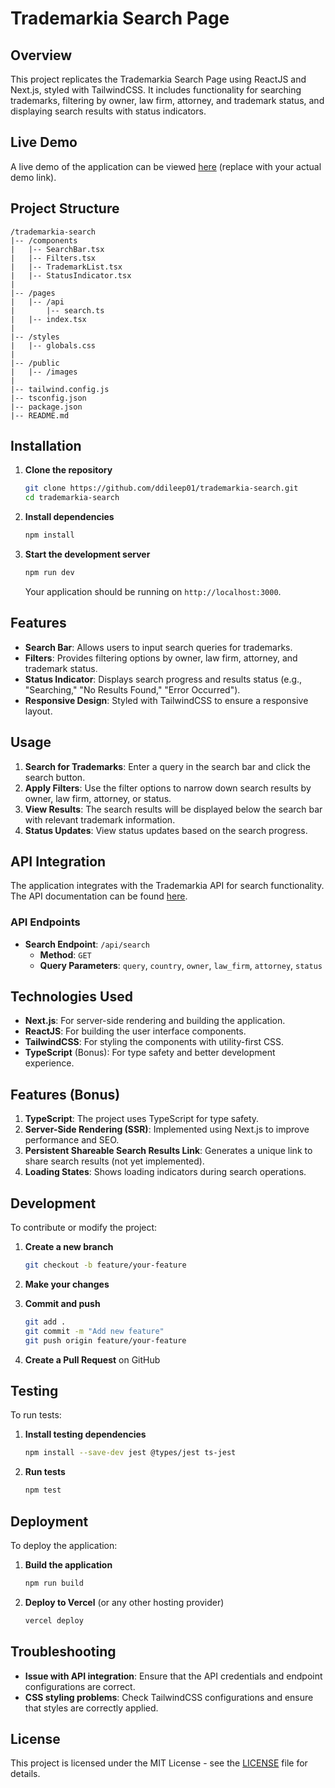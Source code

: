 # Trademarkia Search Page

## Overview

This project replicates the Trademarkia Search Page using ReactJS and Next.js, styled with TailwindCSS. It includes functionality for searching trademarks, filtering by owner, law firm, attorney, and trademark status, and displaying search results with status indicators.

## Live Demo

A live demo of the application can be viewed [here](#) (replace with your actual demo link).

## Project Structure

```
/trademarkia-search
|-- /components
|   |-- SearchBar.tsx
|   |-- Filters.tsx
|   |-- TrademarkList.tsx
|   |-- StatusIndicator.tsx
|
|-- /pages
|   |-- /api
|       |-- search.ts
|   |-- index.tsx
|
|-- /styles
|   |-- globals.css
|
|-- /public
|   |-- /images
|
|-- tailwind.config.js
|-- tsconfig.json
|-- package.json
|-- README.md
```

## Installation

1. **Clone the repository**

   ```bash
   git clone https://github.com/ddileep01/trademarkia-search.git
   cd trademarkia-search
   ```

2. **Install dependencies**

   ```bash
   npm install
   ```

3. **Start the development server**

   ```bash
   npm run dev
   ```

   Your application should be running on `http://localhost:3000`.

## Features

- **Search Bar**: Allows users to input search queries for trademarks.
- **Filters**: Provides filtering options by owner, law firm, attorney, and trademark status.
- **Status Indicator**: Displays search progress and results status (e.g., "Searching," "No Results Found," "Error Occurred").
- **Responsive Design**: Styled with TailwindCSS to ensure a responsive layout.

## Usage

1. **Search for Trademarks**: Enter a query in the search bar and click the search button.
2. **Apply Filters**: Use the filter options to narrow down search results by owner, law firm, attorney, or status.
3. **View Results**: The search results will be displayed below the search bar with relevant trademark information.
4. **Status Updates**: View status updates based on the search progress.

## API Integration

The application integrates with the Trademarkia API for search functionality. The API documentation can be found [here](https://www.postman.com/trademarkia/workspace/new-hiring-2024/request/34681474-16bfa9da-0720-4eea-90ee-7e7b1354af1b?action=share&creator=34681474&ctx=documentation).

### API Endpoints

- **Search Endpoint**: `/api/search`
  - **Method**: `GET`
  - **Query Parameters**: `query`, `country`, `owner`, `law_firm`, `attorney`, `status`

## Technologies Used

- **Next.js**: For server-side rendering and building the application.
- **ReactJS**: For building the user interface components.
- **TailwindCSS**: For styling the components with utility-first CSS.
- **TypeScript** (Bonus): For type safety and better development experience.

## Features (Bonus)

1. **TypeScript**: The project uses TypeScript for type safety.
2. **Server-Side Rendering (SSR)**: Implemented using Next.js to improve performance and SEO.
3. **Persistent Shareable Search Results Link**: Generates a unique link to share search results (not yet implemented).
4. **Loading States**: Shows loading indicators during search operations.

## Development

To contribute or modify the project:

1. **Create a new branch**

   ```bash
   git checkout -b feature/your-feature
   ```

2. **Make your changes**

3. **Commit and push**

   ```bash
   git add .
   git commit -m "Add new feature"
   git push origin feature/your-feature
   ```

4. **Create a Pull Request** on GitHub

## Testing

To run tests:

1. **Install testing dependencies**

   ```bash
   npm install --save-dev jest @types/jest ts-jest
   ```

2. **Run tests**

   ```bash
   npm test
   ```

## Deployment

To deploy the application:

1. **Build the application**

   ```bash
   npm run build
   ```

2. **Deploy to Vercel** (or any other hosting provider)

   ```bash
   vercel deploy
   ```

## Troubleshooting

- **Issue with API integration**: Ensure that the API credentials and endpoint configurations are correct.
- **CSS styling problems**: Check TailwindCSS configurations and ensure that styles are correctly applied.

## License

This project is licensed under the MIT License - see the [LICENSE](LICENSE) file for details.